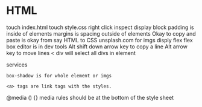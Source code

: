 # HTML

touch index.html
touch style.css
right click inspect display block
padding is inside of elements margins is spacing outside of elements
Okay to copy and paste is okay from say HTML to CSS
unsplash.com for imgs 
disply flex
flex box editor is in dev tools
Alt shift down arrow key to copy a line
Alt arrow key to move lines
< div will select all divs in element
<nav> 
    <p> services<p/>
    <p> 

    box-shadow is for whole element or imgs 

    <a> tags are link tags with the styles.

@media () {}
media rules should be at the bottom of the style sheet